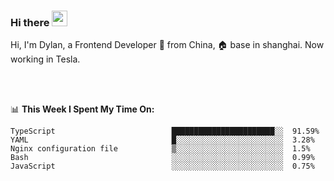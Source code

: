 ### Hi there <img src="https://media.giphy.com/media/hvRJCLFzcasrR4ia7z/giphy.gif" width="25px">

<!-- ![visitors](https://visitor-badge.glitch.me/badge?page_id=dislfyer.dislfyer) -->

Hi, I'm Dylan, a Frontend Developer 🚀 from China, 🏠 base in shanghai. Now working in Tesla.

<br/>
<br/>

📊 **This Week I Spent My Time On:**


<!--START_SECTION:waka-->

```text
TypeScript                          ███████████████████████░░  91.59%
YAML                                █░░░░░░░░░░░░░░░░░░░░░░░░  3.28%
Nginx configuration file            ▒░░░░░░░░░░░░░░░░░░░░░░░░  1.5%
Bash                                ░░░░░░░░░░░░░░░░░░░░░░░░░  0.99%
JavaScript                          ░░░░░░░░░░░░░░░░░░░░░░░░░  0.75%
```

<!--END_SECTION:waka-->

<!--
**About Me:**
 -->
